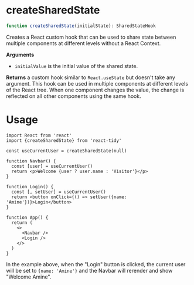 # createSharedState

```ts
function createSharedState(initialState): SharedStateHook
```

Creates a React custom hook that can be used to share state between multiple components at different levels without a React Context.

**Arguments**

- `initialValue` is the initial value of the shared state.

**Returns** a custom hook similar to `React.useState` but doesn't take any argument. This hook can be used in multiple components at different levels of the React tree. When one component changes the value, the change is reflected on all other components using the same hook.

# Usage

```tsx
import React from 'react'
import {createSharedState} from 'react-tidy'

const useCurrentUser = createSharedState(null)

function Navbar() {
  const [user] = useCurrentUser()
  return <p>Welcome {user ? user.name : 'Visitor'}</p>
}

function Login() {
  const [, setUser] = useCurrentUser()
  return <button onClick={() => setUser({name: 'Amine'})}>Login</button>
}

function App() {
  return (
    <>
      <Navbar />
      <Login />
    </>
  )
}
```

In the example above, when the "Login" button is clicked, the current user will be set to `{name: 'Amine'}` and the Navbar will rerender and show "Welcome Amine".
